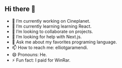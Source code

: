 ## Hi there 👋

- 🔭 I’m currently working on Cineplanet.
- 🌱 I’m currently learning learning React.
- 👯 I’m looking to collaborate on projects.
- 🤔 I’m looking for help with Next.js.
- 💬 Ask me about my favorites programing language.
- 📫 How to reach me: elliotgaramendi.
- 😄 Pronouns: He.
- ⚡ Fun fact: I paid for WinRar.
